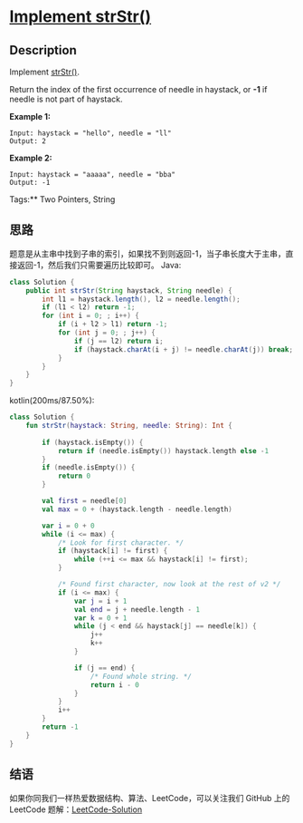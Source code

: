 # [Implement strStr()][title]

## Description

Implement [strStr()](http://www.cplusplus.com/reference/cstring/strstr/).

Return the index of the first occurrence of needle in haystack, or **-1** if needle is not part of haystack.

**Example 1:**

```
Input: haystack = "hello", needle = "ll"
Output: 2
```

**Example 2:**

```
Input: haystack = "aaaaa", needle = "bba"
Output: -1
```

Tags:** Two Pointers, String


## 思路

题意是从主串中找到子串的索引，如果找不到则返回-1，当子串长度大于主串，直接返回-1，然后我们只需要遍历比较即可。
Java:
```java
class Solution {
    public int strStr(String haystack, String needle) {
        int l1 = haystack.length(), l2 = needle.length();
        if (l1 < l2) return -1;
        for (int i = 0; ; i++) {
            if (i + l2 > l1) return -1;
            for (int j = 0; ; j++) {
                if (j == l2) return i;
                if (haystack.charAt(i + j) != needle.charAt(j)) break;
            }
        }
    }
}
```
kotlin(200ms/87.50%):
```kotlin
class Solution {
    fun strStr(haystack: String, needle: String): Int {
        
        if (haystack.isEmpty()) {
            return if (needle.isEmpty()) haystack.length else -1
        }
        if (needle.isEmpty()) {
            return 0
        }

        val first = needle[0]
        val max = 0 + (haystack.length - needle.length)

        var i = 0 + 0
        while (i <= max) {
            /* Look for first character. */
            if (haystack[i] != first) {
                while (++i <= max && haystack[i] != first);
            }

            /* Found first character, now look at the rest of v2 */
            if (i <= max) {
                var j = i + 1
                val end = j + needle.length - 1
                var k = 0 + 1
                while (j < end && haystack[j] == needle[k]) {
                    j++
                    k++
                }

                if (j == end) {
                    /* Found whole string. */
                    return i - 0
                }
            }
            i++
        }
        return -1
    }
}
```


## 结语

如果你同我们一样热爱数据结构、算法、LeetCode，可以关注我们 GitHub 上的 LeetCode 题解：[LeetCode-Solution][ls]



[title]: https://leetcode.com/problems/implement-strstr
[ls]: https://github.com/SDE603/LeetCode-Solution
